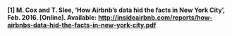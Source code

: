 #### [1] <a> M. Cox and T. Slee, ‘How Airbnb’s data hid the facts in New York City’, Feb. 2016. [Online].   Available: http://insideairbnb.com/reports/how-airbnbs-data-hid-the-facts-in-new-york-city.pdf</a>
